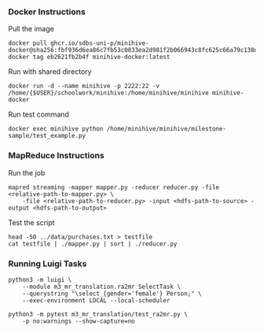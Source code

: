 
### Docker Instructions

Pull the image
```
docker pull ghcr.io/sdbs-uni-p/minihive-docker@sha256:fbf936d6ea86c7fb53c0833ea2d981f2b066943c8fc625c66a79c138d8262531
docker tag eb2621fb2b4f minihive-docker:latest
```

Run with shared directory
```
docker run -d --name minihive -p 2222:22 -v /home/{$USER}/schoolwork/minihive:/home/minihive/minihive minihive-docker
```

Run test command
```
docker exec minihive python /home/minihive/minihive/milestone-sample/test_example.py
```

### MapReduce Instructions

Run the job
```
mapred streaming -mapper mapper.py -reducer reducer.py -file <relative-path-to-mapper.py> \
    -file <relative-path-to-reducer.py> -input <hdfs-path-to-source> -output <hdfs-path-to-output>
```

Test the script
```
head -50 ../data/purchases.txt > testfile
cat testfile | ./mapper.py | sort | ./reducer.py
```


### Running Luigi Tasks

```
python3 -m luigi \
    --module m3_mr_translation.ra2mr SelectTask \
    --querystring "\select_{gender='female'} Person;" \
    --exec-environment LOCAL --local-scheduler
```

```
python3 -m pytest m3_mr_translation/test_ra2mr.py \
    -p no:warnings --show-capture=no
```

